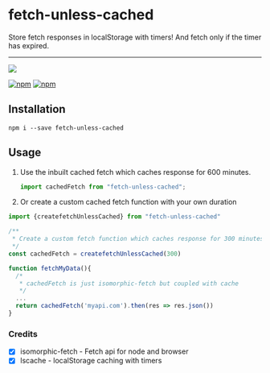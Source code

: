 # fetch-unless-cached

Store fetch responses in localStorage with timers! And fetch only if the timer has expired.

<hr/>

[![](https://nodei.co/npm/fetch-unless-cached.png?compact=true)](https://nodei.co/npm/react-lazy-progressive-image/)

[![npm](https://img.shields.io/npm/dm/fetch-unless-cached.svg?style=for-the-badge)](https://www.npmjs.com/package/react-lazy-progressive-image)
[![npm](https://img.shields.io/npm/l/fetch-unless-cached.svg?style=for-the-badge)](https://www.npmjs.com/package/react-lazy-progressive-image)

## Installation

```shell
npm i --save fetch-unless-cached
```

## Usage

1. Use the inbuilt cached fetch which caches response for 600 minutes.

   ```javascript
   import cachedFetch from "fetch-unless-cached";
   ```

2. Or create a custom cached fetch function with your own duration


```javascript
import {createfetchUnlessCached} from "fetch-unless-cached"

/**
 * Create a custom fetch function which caches response for 300 minutes
 */
const cachedFetch = createfetchUnlessCached(300)

function fetchMyData(){
  /*
   * cachedFetch is just isomorphic-fetch but coupled with cache
   */
  ...
  return cachedFetch('myapi.com').then(res => res.json())
}
```

### Credits

* [x] isomorphic-fetch - Fetch api for node and browser
* [x] lscache - localStorage caching with timers
